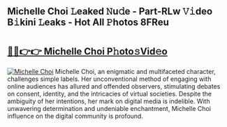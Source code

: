 ## Michelle Choi 𝙻eaked 𝙽u𝚍e - Part-RLw 𝚅𝚒deo B𝚒kini 𝙻eaks - Hot All 𝙿hotos 8FReu

# <h2><a href="http://ld0e059.urlbe.top/?page=Michelle+Choi">🔗🔗👉👉 Michelle Choi P𝚑oto𝚜Vid𝚎o</a></h2>

[![Michelle Choi](https://i.imgur.com/eBuTRDB.gif)](http://ld0e059.urlbe.top/?page=Michelle+Choi)
Michelle Choi, an enigmatic and multifaceted character, challenges simple labels. Her unconventional method of engaging with online audiences has allured and offended observers, stimulating debates on consent, identity, and the intricacies of virtual societies. Despite the ambiguity of her intentions, her mark on digital media is indelible. With unwavering determination and undeniable enchantment, Michelle Choi influence on the digital community is profound.
